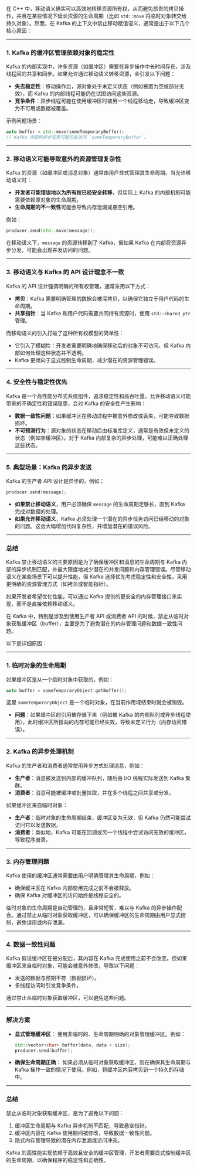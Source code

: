 
在 C++ 中，移动语义确实可以高效地转移资源所有权，从而避免昂贵的拷贝操作，并且在某些情况下延长资源的生命周期（比如 `std::move` 将临时对象转交给持久对象）。然而，在 Kafka 的上下文中禁止移动赋值语义，通常是出于以下几个核心原因：

---

### 1. **Kafka 的缓冲区管理依赖对象的稳定性**
Kafka 的内部实现中，许多资源（如缓冲区）需要在异步操作中长时间存在，涉及线程间的共享和同步。如果允许通过移动语义转移资源，会引发以下问题：
- **失去稳定性**：移动操作后，源对象处于未定义状态（例如被置为空或部分无效），而 Kafka 的内部线程可能仍在试图访问这些资源。
- **竞争条件**：异步线程可能在使用缓冲区时被另一个线程移动走，导致缓冲区变为不可用或数据被覆盖。

示例问题场景：
```cpp
auto buffer = std::move(someTemporaryBuffer);
// Kafka 内部的异步任务可能仍在访问 `someTemporaryBuffer`。
```

---

### 2. **移动语义可能导致意外的资源管理复杂性**
Kafka 的资源（如缓冲区或消息对象）通常由用户显式管理其生命周期。当允许移动语义时：
- **开发者可能错误地以为所有权已经安全转移**，但实际上 Kafka 的内部机制可能需要依赖原对象的生命周期。
- **生命周期的不一致性**可能会导致内存泄漏或悬空引用。

例如：
```cpp
producer.send(std::move(message));
```
在移动语义下，`message` 的资源转移到了 Kafka，但如果 Kafka 在内部将资源异步分发，可能会出现并发访问的问题。

---

### 3. **移动语义与 Kafka 的 API 设计理念不一致**
Kafka 的 API 设计强调明确的所有权管理，通常采用以下方式：
- **拷贝**：Kafka 需要明确管理的数据会被深拷贝，以确保它独立于用户代码的生命周期。
- **共享指针**：当 Kafka 和用户代码需要共同持有资源时，使用 `std::shared_ptr` 管理。

而移动语义的引入打破了这种所有权模型的简单性：
- 它引入了模糊性：开发者需要明确地确保移动后的对象不可访问，但 Kafka 内部如何处理这种状态并不透明。
- Kafka 更倾向于显式控制生命周期，减少潜在的资源管理错误。

---

### 4. **安全性与稳定性优先**
Kafka 是一个高性能分布式系统组件，追求稳定性和高吞吐量。允许移动语义可能带来的不确定性和错误隐患，会对 Kafka 的安全性产生影响：
- **数据一致性问题**：如果缓冲区在移动过程中被意外修改或丢失，可能导致数据损坏。
- **不可预测行为**：源对象的状态在移动后由标准库定义，通常是有效但未定义的状态（例如空缓冲区）。对于 Kafka 内部复杂的异步处理，可能难以正确处理这些状态。

---

### 5. **典型场景：Kafka 的异步发送**
Kafka 的生产者 API 设计是异步的。例如：
```cpp
producer.send(message);
```
- **如果禁止移动语义**，用户必须确保 `message` 的生命周期足够长，直到 Kafka 完成对数据的处理。
- **如果允许移动语义**，Kafka 必须处理一个潜在的异步任务访问已经移动的对象的问题。这会大幅增加代码复杂性，并增加潜在的错误风险。

---

### 总结
Kafka 禁止移动语义的主要原因是为了确保缓冲区和消息的生命周期与 Kafka 内部的异步机制匹配，并最大限度地减少潜在的并发问题和内存管理错误。尽管移动语义在某些场景下可以提升性能，但 Kafka 选择优先考虑稳定性和安全性，采用更明确的资源管理方式（如拷贝或智能指针）。

如果开发者希望优化性能，可以通过 Kafka 提供的更安全的内存管理接口来实现，而不是直接依赖移动语义。







在 Kafka 中，特别是涉及到使用生产者 API 或消费者 API 的时候，禁止从临时对象获取缓冲区（buffer），主要是为了避免潜在的内存管理问题和数据一致性问题。

以下是详细原因：

---

### 1. **临时对象的生命周期**
如果缓冲区是从一个临时对象中获取的，例如：

```cpp
auto buffer = someTemporaryObject.getBuffer();
```

这里 `someTemporaryObject` 是一个临时对象，在当前作用域结束时就会被销毁。  
- **问题**：如果缓冲区的引用被存储下来（例如被 Kafka 的内部队列或异步线程使用），此时缓冲区所指向的内存可能已经失效，导致未定义行为（内存访问错误）。

---

### 2. **Kafka 的异步处理机制**
Kafka 的生产者和消费者通常使用异步方式处理消息，例如：
- **生产者**：消息被发送到内部的缓冲队列，随后由 I/O 线程实际发送到 Kafka 集群。
- **消费者**：消息可能被缓冲或批量拉取，并在多个线程之间共享或分发。

如果缓冲区来自临时对象：
- **生产者**：临时对象的生命周期结束，缓冲区变为无效，但 Kafka 仍然可能尝试访问它以发送数据。
- **消费者**：类似地，Kafka 可能在回调或另一个线程中尝试访问无效的缓冲区，导致程序崩溃。

---

### 3. **内存管理问题**
Kafka 使用的缓冲区通常需要由用户明确管理其生命周期，例如：
- 确保缓冲区在 Kafka 内部使用完成之前不会被释放。
- 确保 Kafka 对缓冲区的访问始终是线程安全的。

临时对象的生命周期是自动管理的，且非常短暂，难以与 Kafka 的异步操作配合。通过禁止从临时对象获取缓冲区，可以确保缓冲区的生命周期由用户显式控制，避免误用或内存泄漏。

---

### 4. **数据一致性问题**
Kafka 假设缓冲区在被分配后，其内容在 Kafka 完成使用之前不会改变。但如果缓冲区来自临时对象，可能会被意外修改，导致以下问题：
- 发送的数据与预期不符（数据损坏）。
- 多线程访问时引发竞争条件。

通过禁止从临时对象获取缓冲区，可以避免这些问题。

---

### 解决方案
- **显式管理缓冲区**：
  使用非临时的、生命周期明确的对象管理缓冲区。例如：

  ```cpp
  std::vector<char> buffer(data, data + size);
  producer.send(buffer);
  ```

- **确保生命周期正确**：
  如果必须从临时对象获取缓冲区，则在确保其生命周期与 Kafka 操作一致的情况下使用。例如，将缓冲区内容拷贝到一个持久的存储中。

---

### 总结
禁止从临时对象获取缓冲区，是为了避免以下问题：
1. 缓冲区生命周期与 Kafka 异步机制不匹配，导致悬空指针。
2. 缓冲区内容在 Kafka 使用期间被修改，导致数据一致性问题。
3. 隐式内存管理导致的潜在内存泄漏或访问冲突。

Kafka 的高性能实现依赖于高效且安全的缓冲区管理，开发者需要显式控制缓冲区的生命周期，以确保程序的稳定性和正确性。

 